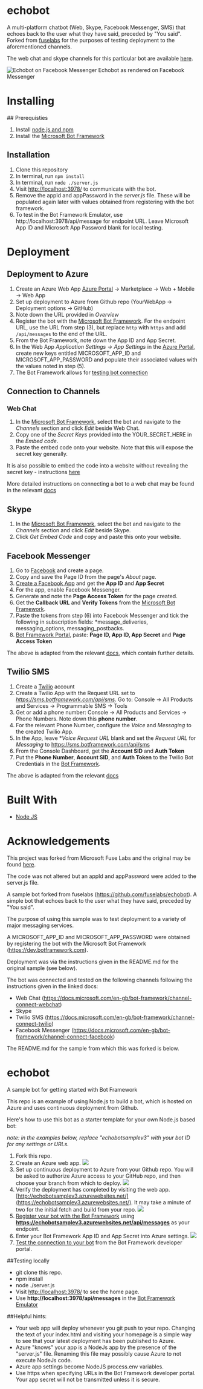 # echobot

A multi-platform chatbot (Web, Skype, Facebook Messenger, SMS) that echoes back to the user what they have said, preceded by "You said". Forked from [fuselabs](https://github.com/fuselabs/echobot) for the purposes of testing deployment to the aforementioned channels. 

The web chat and skype channels for this particular bot are available [here](http://testdeploybotapp.azurewebsites.net).

![Echobot on Facebook Messenger](echoBot_screenshot.jpg?raw=true "EchoBot")
Echobot as rendered on Facebook Messenger

# Installing

## Prerequisties

1. Install [node.js and npm](https://nodejs.org/en/)
2. Install the [Microsoft Bot Framework](https://github.com/Microsoft/BotFramework-Emulator/releases)

## Installation

1. Clone this repository
2. In terminal, run `npm install` 
3. In terminal, run `node ./server.js`
4. Visit [http://localhost:3978/](http://localhost:3978/) to communicate with the bot.
5. Remove the appId and appPassword in the *server.js* file. These will be populated again later with values obtained from registering with the bot framework.
6. To test in the Bot Framework Emulator, use http://localhost:3978/api/message for endpoint URL. Leave Microsoft App ID and Microsoft App Password blank for local testing.

# Deployment

## Deployment to Azure

1. Create an Azure Web App [Azure Portal](https://portal.azure.com) -> Marketplace -> Web + Mobile -> Web App
2. Set up deployment to Azure from Github repo (YourWebApp -> Deployment options -> GitHub)
3. Note down the URL provided in *Overview*
4. Register the bot with the [Microsoft Bot Framework](http://docs.botframework.com/connector/getstarted/#registering-your-bot-with-the-microsoft-bot-framework). For the endpoint URL, use the URL from step (3), but replace `http` with `https` and add `/api/messages` to the end of the URL.
5. From the Bot Framework, note down the App ID and App Secret.
6. In the Web App *Application Settings -> App Settings* in the [Azure Portal](https://portal.azure.com), create new keys entitled MICROSOFT_APP_ID and MICROSOFT_APP_PASSWORD and populate their associated values with the values noted in step (5).
7. The Bot Framework allows for [testing bot connection](http://docs.botframework.com/connector/getstarted/#testing-the-connection-to-your-bot)

## Connection to Channels

### Web Chat

1. In the [Microsoft Bot Framework](https://dev.botframework.com/bots), select the bot and navigate to the *Channels* section and click *Edit* beside Web Chat.
2. Copy one of the *Secret Keys* provided into the YOUR_SECRET_HERE in the *Embed code*. 
3. Paste the embed code onto your website. Note that this will expose the secret key generally.

It is also possible to embed the code into a website without revealing the secret key - instructions [here](https://docs.microsoft.com/en-gb/bot-framework/channel-connect-webchat)

More detailed instructions on connecting a bot to a web chat may be found in the relevant [docs](https://docs.microsoft.com/en-gb/bot-framework/channel-connect-webchat)

## Skype

1. In the [Microsoft Bot Framework](https://dev.botframework.com/), select the bot and navigate to the *Channels* section and click *Edit* beside Skype.
2. Click *Get Embed Code* and copy and paste this onto your website.

## Facebook Messenger

1. Go to [Facebook](https://www.facebook.com) and create a page.
2. Copy and save the Page ID from the page's *About* page.
3. [Create a Facebook App](https://developers.facebook.com/) and get the **App ID** and **App Secret**
4. For the app, enable Facebook Messenger.
5. Generate and note the **Page Access Token** for the page created.
6. Get the **Callback URL** and **Verify Tokens** from the [Microsoft Bot Framework](https://dev.botframework.com/).
7. Paste the tokens from step (6) into Facebook Messenger and tick the following in subscription fields: *message_deliveries, messaging_options, messaging_postbacks.
8. [Bot Framework Portal](https://dev.botframework.com/), paste: **Page ID, App ID, App Secret** and **Page Access Token**

The above is adapted from the relevant [docs](https://docs.microsoft.com/en-gb/bot-framework/channel-connect-facebook), which contain further details.

## Twilio SMS

1. Create a [Twilio](https://www.twilio.com) account
2. Create a Twilio App with the Request URL set to *https://sms.botframework.com/api/sms*. Go to: Console -> All Products and Services -> Programmable SMS -> Tools 
3. Get or add a phone number: Console -> All Products and Services -> Phone Numbers. Note down this **phone number**.
4. For the relevant Phone Number, configure the *Voice* and *Messaging* to the created Twilio App. 
4. In the App, leave **Voice* *Request URL* blank and set the *Request URL* for *Messaging* to https://sms.botframework.com/api/sms
5. From the Console Dashboard, get the **Account SID** and **Auth Token**
6. Put the **Phone Number**, **Account SID**, and **Auth Token** to the Twilio Bot Credentials in the [Bot Framework](https://dev.botframework.com/).

The above is adapted from the relevant [docs](https://docs.microsoft.com/en-gb/bot-framework/channel-connect-twilio)

# Built With

* [Node JS](https://nodejs.org/en/)

# Acknowledgements

This project was forked from Microsoft Fuse Labs and the original may be found [here](https://github.com/fuselabs/echobot). 

The code was not altered but an appId and appPassword were added to the server.js file.


A sample bot forked from fuselabs (https://github.com/fuselabs/echobot). A simple bot that echoes back to the user what they have said, preceded by "You said".

The purpose of using this sample was to test deployment to a variety of major messaging services.

A MICROSOFT_APP_ID and MICROSOFT_APP_PASSWORD were obtained by registering the bot with the Microsoft Bot Framework (https://dev.botframework.com).

Deployment was via the instructions given in the README.md for the original sample (see below).

The bot was connected and tested on the following channels following the instructions given in the linked docs:

- Web Chat (https://docs.microsoft.com/en-gb/bot-framework/channel-connect-webchat)
- Skype 
- Twilio SMS (https://docs.microsoft.com/en-gb/bot-framework/channel-connect-twilio)
- Facebook Messenger (https://docs.microsoft.com/en-gb/bot-framework/channel-connect-facebook)

The README.md for the sample from which this was forked is below.

# echobot
A sample bot for getting started with Bot Framework

This repo is an example of using Node.js to build a bot, which is hosted on Azure and uses continuous deployment from Github.

Here's how to use this bot as a starter template for your own Node.js based bot:

*note: in the examples below, replace "echobotsamplev3" with your bot ID for any settings or URLs.*

1. Fork this repo.
2. Create an Azure web app.
![](images/azure-create-webapp.png?raw=true)
3. Set up continuous deployment to Azure from your Github repo. You will be asked to authorize Azure access to your GitHub repo, and then choose your branch from which to deploy.
![](images/azure-deployment.png?raw=true)
4. Verify the deployment has completed by visiting the web app. [http://echobotsamplev3.azurewebsites.net/](https://echobotsamplev3.azurewebsites.net/). It may take a minute of two for the initial fetch and build from your repo.
![](images/azure-browse.png?raw=true)
5. [Register your bot with the Bot Framework](http://docs.botframework.com/connector/getstarted/#registering-your-bot-with-the-microsoft-bot-framework) using **https://echobotsamplev3.azurewebsites.net/api/messages** as your endpoint.
6. Enter your Bot Framework App ID and App Secret into Azure settings.
![](images/azure-secrets.png?raw=true)
7. [Test the connection to your bot](http://docs.botframework.com/connector/getstarted/#testing-the-connection-to-your-bot) from the Bot Framework developer portal.

##Testing locally
* git clone this repo.
* npm install
* node ./server.js
* Visit [http://localhost:3978/](http://localhost:3978/) to see the home page.
* Use **http://localhost:3978/api/messages** in the [Bot Framework Emulator](http://docs.botframework.com/connector/tools/bot-framework-emulator/#navtitle)
   
##Helpful hints:
* Your web app will deploy whenever you git push to your repo. Changing the text of your index.html and visiting your homepage is a simple way to see that your latest deployment has been published to Azure.
* Azure "knows" your app is a NodeJs app by the presence of the "server.js" file. Renaming this file may possibly cause Azure to not execute NodeJs code.
* Azure app settings become NodeJS process.env variables.
* Use https when specifying URLs in the Bot Framework developer portal. Your app secret will not be transmitted unless it is secure.
